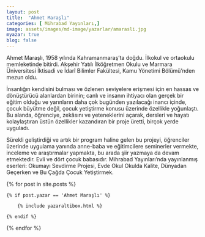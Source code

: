 ```yaml
---
layout: post
title:  "Ahmet Maraşlı"
categories: [ Mihrabad Yayınları,]
image: assets/images/md-image/yazarlar/amarasli.jpg
myazar: true
blog: false
---
```


Ahmet Maraşlı, 1958 yılında Kahramanmaraş’ta doğdu. İlkokul ve ortaokulu memleketinde bitirdi. Akşehir Yatılı İlköğretmen Okulu ve Marmara Üniversitesi İktisadi ve İdarî Bilimler Fakültesi, Kamu Yönetimi Bölümü’nden mezun oldu.

İnsanlığın kendisini bulması ve özlenen seviyelere erişmesi için en hassas ve dönüştürücü alanlardan birinin; canlı ve insanın ihtiyacı olan gerçek bir eğitim olduğu ve yarınların daha çok bugünden yazılacağı inancı içinde, çocuk büyütme değil, çocuk yetiştirme konusu üzerinde özellikle yoğunlaştı. Bu alanda, öğrenciye, zekâsını ve yeteneklerini açarak, dersleri ve hayatı kolaylaştıran üstün özellikler kazandıran bir proje üretti, birçok yerde uyguladı.

Sürekli geliştirdiği ve artık bir program haline gelen bu projeyi, öğrenciler üzerinde uygulama yanında anne-baba ve eğitimcilere seminerler vermekte, inceleme ve araştırmalar yapmakta, bu arada şiir yazmaya da devam etmektedir. Evli ve dört çocuk babasıdır. Mihrabad Yayınları’nda yayınlanmış eserleri: Okumayı Sevdirme Projesi, Evde Okul Okulda Kalite, Dünyadan Geçerken ve Bu Çağda Çocuk Yetiştirmek.


<div class="row">
{% for post in site.posts %}

    {% if post.yazar == 'Ahmet Maraşlı' %}

        {% include yazaraltibox.html %}

    {% endif %}

{% endfor %}
</div>